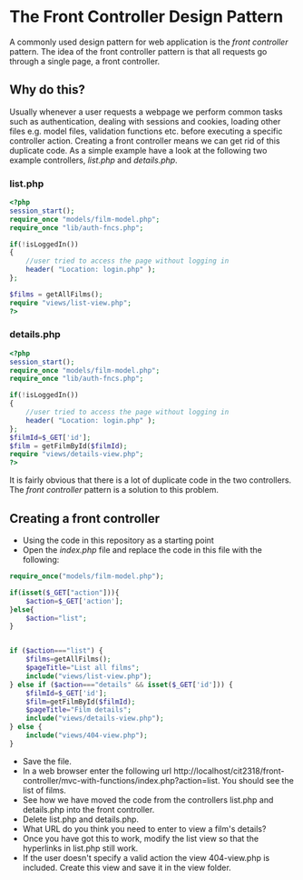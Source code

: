 # The Front Controller Design Pattern

A commonly used design pattern for web application is the *front controller* pattern. The idea of the front controller pattern is that all requests go through a single page, a front controller.

## Why do this?

Usually whenever a user requests a webpage we perform common tasks such as authentication, dealing with sessions and cookies, loading other files e.g. model files, validation functions etc. before executing a specific controller action. Creating a front controller means we can get rid of this duplicate code. As a simple example have a look at the following two example controllers, *list.php* and *details.php*. 

### list.php
```php
<?php
session_start();
require_once "models/film-model.php";
require_once "lib/auth-fncs.php";

if(!isLoggedIn())
{
    //user tried to access the page without logging in
    header( "Location: login.php" );
};

$films = getAllFilms();
require "views/list-view.php";
?>
```

### details.php
```php
<?php
session_start();
require_once "models/film-model.php";
require_once "lib/auth-fncs.php";

if(!isLoggedIn())
{
    //user tried to access the page without logging in
    header( "Location: login.php" );
};
$filmId=$_GET['id']; 
$film = getFilmById($filmId);
require "views/details-view.php";
?>
```

It is fairly obvious that there is a lot of duplicate code in the two controllers. The *front controller* pattern is a solution to this problem. 

## Creating a front controller
* Using the code in this repository as a starting point
* Open the *index.php* file and replace the code in this file with the following:

```php
require_once("models/film-model.php");

if(isset($_GET["action"])){
    $action=$_GET['action'];
}else{
    $action="list";
}


if ($action==="list") {
    $films=getAllFilms();
    $pageTitle="List all films";
    include("views/list-view.php");
} else if ($action==="details" && isset($_GET['id'])) {
    $filmId=$_GET['id'];
    $film=getFilmById($filmId);
    $pageTitle="Film details";
    include("views/details-view.php");
} else {
    include("views/404-view.php");
}


```

* Save the file.
* In a web browser enter the following url http://localhost/cit2318/front-controller/mvc-with-functions/index.php?action=list. You should see the list of films.
* See how we have moved the code from the controllers list.php and details.php into the front controller.
* Delete list.php and details.php. 
* What URL do you think you need to enter to view a film's details?
* Once you have got this to work, modify the list view so that the hyperlinks in list.php still work.
* If the user doesn't specify a valid action the view 404-view.php is included. Create this view and save it in the view folder.  


